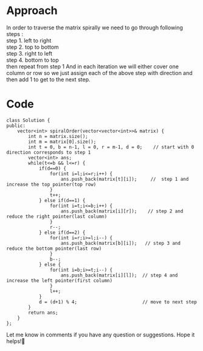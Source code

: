 # Approach

In order to traverse the matrix spirally we need to go through following steps :\
step 1. left to right\
step 2. top to bottom\
step 3. right to left\
step 4. bottom to top\
then repeat from step 1
And in each iteration we will either cover one column or row so we just assign each of the above step with direction and then add 1 to get to the next step.

# Code
```
class Solution {
public:
    vector<int> spiralOrder(vector<vector<int>>& matrix) {
        int n = matrix.size();
        int m = matrix[0].size();
        int t = 0, b = n-1, l = 0, r = m-1, d = 0;    // start with 0 direction corresponds to step 1
        vector<int> ans;
        while(t<=b && l<=r) {
            if(d==0) {
                for(int i=l;i<=r;i++) {
                    ans.push_back(matrix[t][i]);     //  step 1 and increase the top pointer(top row)
                }
                t++;
            } else if(d==1) {
                for(int i=t;i<=b;i++) {
                    ans.push_back(matrix[i][r]);    // step 2 and reduce the right pointer(last column)
                }
                r--;
            } else if(d==2) {
                for(int i=r;i>=l;i--) {
                    ans.push_back(matrix[b][i]);   // step 3 and reduce the bottom pointer(last row)
                }
                b--;
            } else {
                for(int i=b;i>=t;i--) {
                    ans.push_back(matrix[i][l]);  // step 4 and increase the left pointer(first column)
                }
                l++;
            }
            d = (d+1) % 4;                        // move to next step
        }
        return ans;
    }
};
```
Let me know in comments if you have any question or suggestions.
Hope it helps!🙂